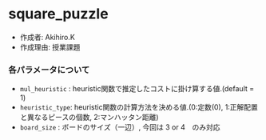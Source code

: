 # square_puzzle

* 作成者: Akihiro.K
* 作成理由: 授業課題


### 各パラメータについて
* ```mul_heuristic``` : heuristic関数で推定したコストに掛け算する値.(default = 1)
* ```heuristic_type```: heuristic関数の計算方法を決める値.(0:定数(0), 1:正解配置と異なるピースの個数, 2:マンハッタン距離)
* ```board_size```    : ボードのサイズ（一辺）, 今回は 3 or 4　のみ対応

